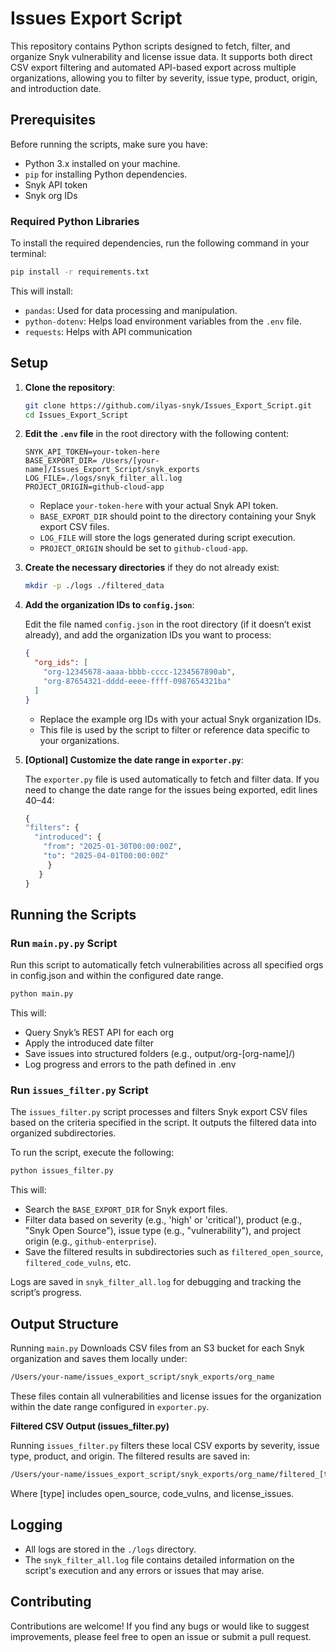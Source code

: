 # Issues Export Script

This repository contains Python scripts designed to fetch, filter, and organize Snyk vulnerability and license issue data. It supports both direct CSV export filtering and automated API-based export across multiple organizations, allowing you to filter by severity, issue type, product, origin, and introduction date.

## Prerequisites

Before running the scripts, make sure you have:

- Python 3.x installed on your machine.
- `pip` for installing Python dependencies.
- Snyk API token
- Snyk org IDs



### Required Python Libraries

To install the required dependencies, run the following command in your terminal:

```bash
pip install -r requirements.txt
```

This will install:

- `pandas`: Used for data processing and manipulation.
- `python-dotenv`: Helps load environment variables from the `.env` file.
- `requests`: Helps with API communication

## Setup

1. **Clone the repository**:

   ```bash
   git clone https://github.com/ilyas-snyk/Issues_Export_Script.git
   cd Issues_Export_Script
   ```

2. **Edit the `.env` file** in the root directory with the following content:

   ```env
   SNYK_API_TOKEN=your-token-here
   BASE_EXPORT_DIR= /Users/[your-name]/Issues_Export_Script/snyk_exports
   LOG_FILE=./logs/snyk_filter_all.log
   PROJECT_ORIGIN=github-cloud-app
   ```

   - Replace `your-token-here` with your actual Snyk API token.
   - `BASE_EXPORT_DIR` should point to the directory containing your Snyk export CSV files.
   - `LOG_FILE` will store the logs generated during script execution.
   - `PROJECT_ORIGIN` should be set to `github-cloud-app`.

3. **Create the necessary directories** if they do not already exist:

   ```bash
   mkdir -p ./logs ./filtered_data
   ```

4. **Add the organization IDs to `config.json`**:

   Edit the file named `config.json` in the root directory (if it doesn’t exist already), and add the organization IDs you want to process:

   ```json
   {
     "org_ids": [
       "org-12345678-aaaa-bbbb-cccc-1234567890ab",
       "org-87654321-dddd-eeee-ffff-0987654321ba"
     ]
   }
   ```

   - Replace the example org IDs with your actual Snyk organization IDs.
   - This file is used by the script to filter or reference data specific to your organizations.

5. **[Optional] Customize the date range in `exporter.py`**:

   The `exporter.py` file is used automatically to fetch and filter data. If you need to change the date range for the issues being exported, edit lines 40–44:
   
   ```src/exporter.py
   {
   "filters": {
     "introduced": {
       "from": "2025-01-30T00:00:00Z",
       "to": "2025-04-01T00:00:00Z"
        }
      }
   }
   ```

## Running the Scripts

### Run `main.py.py` Script

Run this script to automatically fetch vulnerabilities across all specified orgs in config.json and within the configured date range.

```bash
python main.py
```

This will:

- Query Snyk’s REST API for each org
- Apply the introduced date filter
- Save issues into structured folders (e.g., output/org-[org-name]/)
- Log progress and errors to the path defined in .env

### Run `issues_filter.py` Script

The `issues_filter.py` script processes and filters Snyk export CSV files based on the criteria specified in the script. It outputs the filtered data into organized subdirectories.

To run the script, execute the following:

```bash
python issues_filter.py
```

This will:

- Search the `BASE_EXPORT_DIR` for Snyk export files.
- Filter data based on severity (e.g., 'high' or 'critical'), product (e.g., "Snyk Open Source"), issue type (e.g., "vulnerability"), and project origin (e.g., `github-enterprise`).
- Save the filtered results in subdirectories such as `filtered_open_source`, `filtered_code_vulns`, etc.

Logs are saved in `snyk_filter_all.log` for debugging and tracking the script’s progress.

## Output Structure

Running `main.py`
Downloads CSV files from an S3 bucket for each Snyk organization and saves them locally under:

```bash
/Users/your-name/issues_export_script/snyk_exports/org_name
```
These files contain all vulnerabilities and license issues for the organization within the date range configured in `exporter.py`.

**Filtered CSV Output (issues_filter.py)**

Running `issues_filter.py` filters these local CSV exports by severity, issue type, product, and origin. The filtered results are saved in:

```bash
/Users/your-name/issues_export_script/snyk_exports/org_name/filtered_[type]
```
Where [type] includes open_source, code_vulns, and license_issues.

## Logging

- All logs are stored in the `./logs` directory.
- The `snyk_filter_all.log` file contains detailed information on the script's execution and any errors or issues that may arise.

## Contributing

Contributions are welcome! If you find any bugs or would like to suggest improvements, please feel free to open an issue or submit a pull request.
